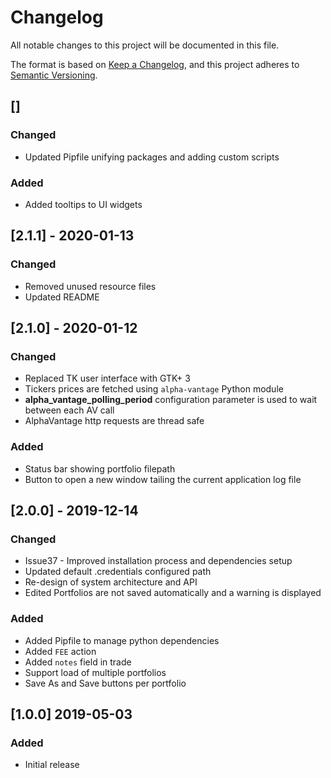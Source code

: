 # Changelog
All notable changes to this project will be documented in this file.

The format is based on [Keep a Changelog](https://keepachangelog.com/en/1.0.0/),
and this project adheres to [Semantic Versioning](https://semver.org/spec/v2.0.0.html).

## []
### Changed
- Updated Pipfile unifying packages and adding custom scripts

### Added
- Added tooltips to UI widgets

## [2.1.1] - 2020-01-13
### Changed
- Removed unused resource files
- Updated README

## [2.1.0] - 2020-01-12
### Changed
- Replaced TK user interface with GTK+ 3
- Tickers prices are fetched using `alpha-vantage` Python module
- **alpha_vantage_polling_period** configuration parameter is used to wait between each AV call
- AlphaVantage http requests are thread safe

### Added
- Status bar showing portfolio filepath
- Button to open a new window tailing the current application log file

## [2.0.0] - 2019-12-14
### Changed
- Issue37 - Improved installation process and dependencies setup
- Updated default .credentials configured path
- Re-design of system architecture and API
- Edited Portfolios are not saved automatically and a warning is displayed

### Added
- Added Pipfile to manage python dependencies
- Added `FEE` action
- Added `notes` field in trade
- Support load of multiple portfolios
- Save As and Save buttons per portfolio

## [1.0.0] 2019-05-03
### Added
- Initial release
